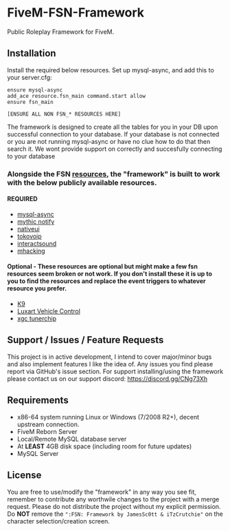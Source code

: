 # FiveM-FSN-Framework
Public Roleplay Framework for FiveM.

## Installation
Install the required below resources. Set up mysql-async, and add this to your server.cfg:
```
ensure mysql-async
add_ace resource.fsn_main command.start allow
ensure fsn_main

[ENSURE ALL NON FSN_* RESOURCES HERE]
```

The framework is designed to create all the tables for you in your DB upon successful connection to your database. If your database is not connected or you are not running mysql-async or have no clue how to do that then search it. We wont provide support on correctly and succesfully connecting to your database

### Alongside the FSN [resources](https://github.com/JamesSc0tt/FiveM-FSN-Framework/), the "framework" is built to work with the below publicly available resources.
#### REQUIRED
- [mysql-async](https://github.com/brouznouf/fivem-mysql-async)
- [mythic notify](https://github.com/JayMontana36/mythic_notify)
- [nativeui](https://github.com/FrazzIe/NativeUILua)
- [tokovoip](https://github.com/Itokoyamato/TokoVOIP_TS3/releases)
- [interactsound](https://github.com/plunkettscott/interact-sound)
- [mhacking](https://github.com/GHMatti/FiveM-Scripts/tree/master/mhacking)

#### Optional - These resources are optional but might make a few fsn resources seem broken or not work. If you don't install these it is up to you to find the resources and replace the event triggers to whatever resource you prefer.
- [K9](https://github.com/xander1998/k9)
- [Luxart Vehicle Control](https://forum.cfx.re/t/release-luxart-vehicle-control/17304)
- [xgc tunerchip](https://github.com/VoXzE/xgc-tunerchip)

## Support / Issues / Feature Requests
This project is in active development, I intend to cover major/minor bugs and also implement features I like the idea of. Any issues you find please report via GitHub's issue section. For support installing/using the framework please contact us on our support discord: <https://discord.gg/CNg73Xh>

## Requirements
- x86-64 system running Linux or Windows (7/2008 R2+), decent upstream connection.
- FiveM Reborn Server
- Local/Remote MySQL database server
- At **LEAST** 4GB disk space (including room for future updates) 
- MySQL Server

## License
You are free to use/modify the "framework" in any way you see fit, remember to contribute any worthwile changes to the project with a merge request. Please do not distribute the project without my explicit permission. Do **NOT** remove the `":FSN: Framework by JamesSc0tt & iTzCrutchie"` on the character selection/creation screen.